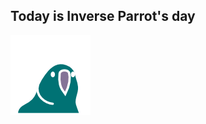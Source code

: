 <h2>Today is Inverse Parrot's day</h2><img src="https://raw.githubusercontent.com/jmhobbs/cultofthepartyparrot.com/master/parrots/hd/inverseparrot.gif" />